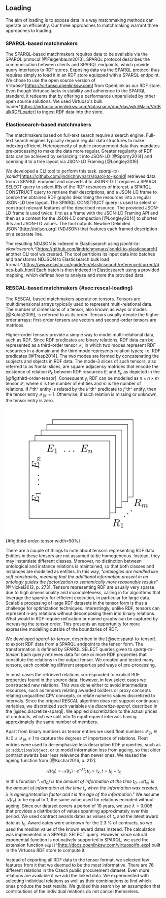 ## Loading

The aim of loading is to expose data in a way matchmaking methods can operate on efficiently.
Our three approaches to matchmaking warrant three approaches to loading.

### SPARQL-based matchmakers

The SPARQL-based matchmakers requires data to be available via the SPARQL protocol [@Feigenbaum2013].
SPARQL protocol describes the communication between clients and SPARQL endpoints, which provide query interfaces to RDF stores.
Exposing data via the SPARQL protocol thus requires simply to load it in an RDF store equipped with a SPARQL endpoint.
We chose to use the open source version of Virtuoso^[<https://virtuoso.openlinksw.com>] from OpenLink as our RDF store.
Even though Virtuoso lacks in stability and adherence to the SPARQL standard, it redeems that by offering a performance unparalleled by other open source solutions.
We used Virtuoso's bulk loader^[<https://virtuoso.openlinksw.com/dataspace/doc/dav/wiki/Main/VirtBulkRDFLoader>] to ingest RDF data into the store.

### Elasticsearch-based matchmakers

The matchmakers based on full-text search require a search engine.
Full-text search engines typically require regular data structures to make indexing efficient.
Heterogeneity of public procurement data thus mandates pre-processing to make the data more regular.
Greater regularity of RDF data can be achieved by serializing it into JSON-LD [@Sporny2014] and coercing it to a tree layout via JSON-LD Framing [@Longley2016].

We developed a CLI tool to perform this task.
*sparql-to-jsonld*^[<https://github.com/jindrichmynarz/sparql-to-jsonld>] retrieves data from a SPARQL endpoint and converts it to JSON-LD.
It requires a SPARQL SELECT query to select IRIs of the RDF resources of interest, a SPARQL CONSTRUCT query to retrieve their descriptions, and a JSON-LD frame to coerce the obtained RDF graphs describing the resources into a regular JSON-LD tree layout.
The SPARQL CONSTRUCT query is used to select or construct relevant features of the described resource.
The provided JSON-LD frame is used twice: first as a frame with the JSON-LD Framing API and then as a context for the JSON-LD compaction [@Longley2014] to shorten IRIs and JSON-LD values.
The tool outputs Newline Delimited JSON^[<http://ndjson.org>] (NDJSON) that features each framed description on a separate line.

The resulting NDJSON is indexed in Elasticsearch using *jsonld-to-elasticsearch*,^[<https://github.com/jindrichmynarz/jsonld-to-elasticsearch>] another CLI tool we created.
The tool partitions its input data into batches and transforms NDJSON to Elasticsearch bulk load format.^[<https://www.elastic.co/guide/en/elasticsearch/reference/current/docs-bulk.html>]
Each batch is then indexed in Elasticsearch using a provided mapping, which defines how to analyze and store the provided data.

<!--
TODO: Describe the concrete SPARQL CONSTRUCT query used, together with its Elasticsearch mapping, once we have a working Elasticsearch matchmaker.
--> 

### RESCAL-based matchmakers {#sec:rescal-loading}

The RESCAL-based matchmakers operate on tensors.
Tensors are multidimensional arrays typically used to represent multi-relational data.
The number of dimensions of a tensor, also known as ways or modes [@Kolda2009], is referred to as its order.
Tensors usually denote the higher-order arrays: first-order tensors are vectors and second-order tensors are matrices.

<!--
Further formalization of tensors (add if needed for the further explanations):

- Don't use "rank", since it is also used for the number of rows of the latent factor matrix $A$ (and the dimensions of the latent factor tensor $\mathcal{R}$).

$\mathcal{X}_{k}$ is a $k$-th frontal slice of tensor $\mathcal{X}$

Third-order tensor $\mathcal{X} \in \mathbb{R}^{I \times J \times K}$.

Adjacency tensors
Slices: two-dimensional subarrays/sections of tensors (i.e. matrices)
- Frontal slices of tensors correspond to adjacency matrices of given predicates.
  - $\mathcal{X}_{::k}$
  - There are horizontal, lateral, and frontal slices.
Fibers: one-dimensional subarrays of tensors (i.e. vectors)
- Fibers fix all tensor indices but one.
-->

<!-- Tensor representation of RDF -->

Higher-order tensors provide a simple way to model multi-relational data, such as RDF.
Since RDF predicates are binary relations, RDF data can be represented as a third-order tensor $\mathcal{X}$, in which two modes represent RDF resources in a domain and the third mode represents relation types; i.e. RDF predicates [@Tresp2014].
The two modes are formed by concatenating the subjects and objects in RDF data.
The mode-3 slices of such tensors, also referred to as frontal slices, are square adjacency matrices that encode the existence of relation $R_{k}$ between RDF resources $E_{i}$ and $E_{j}$, as depicted in the [@fig:third-order-tensor]. <!-- _b -->
Consequently, RDF can be modelled as $n \times n \times m$ tensor $\mathcal{X}$, where $n$ is the number of entities and $m$ is the number of relations.
If $i$^th^ entity is related by the $k$^th^ predicate to $j$^th^ entity, then the tensor entry $\mathcal{X}_{ijk} = 1$.
Otherwise, if such relation is missing or unknown, the tensor entry is zero.

![Frontal slices of a third-order tensor, adopted from @Nickel2011](img/third_order_tensor.png){#fig:third-order-tensor width=50%}

There are a couple of things to note about tensors representing RDF data.
Entities in these tensors are not assumed to be homogeneous.
Instead, they may instantiate different classes.
Moreover, no distinction between ontological and instance relations is maintained, so that both classes and instances are modelled as entities.
In this way, *"ontologies are handled like soft constraints, meaning that the additional information present in an ontology guides the factorization to semantically more reasonable results"* [@Nickel2012, p. 273].
Tensors representing RDF are usually very sparse due to high dimensionality and incompleteness, calling in for algorithms that leverage the sparsity for efficient execution, in particular for large data.
Scalable processing of large RDF datasets in the tensor form is thus a challenge for optimization techniques.
Interestingly, unlike RDF, tensors can represent n-ary relations without decomposing them into binary relations.
What would in RDF require reification or named graphs can be captured by increasing the tensor order.
This presents an opportunity for more expressive modelling outside of the boundaries of RDF.

We developed *sparql-to-tensor*, described in the [@sec:sparql-to-tensor], to export RDF data from a SPARQL endpoint to the tensor form.
The transformation is defined by SPARQL SELECT queries given to *sparql-to-tensor*.
Each query retrieves data for one or more RDF properties that constitute the relations in the output tensor.
We created and tested many tensors, each combining different properties and ways of pre-processing.

In most cases the retrieved relations corresponded to explicit RDF properties found in the source data.
However, in few select cases we constructed new relations.
This was done either to avoid intermediate resources, such as tenders relating awarded bidders or proxy concepts relating unqualified CPV concepts, or relate numeric values discretized to intervals.
Since the original RESCAL algorithm does not support continuous variables, we discretized such variables via *discretize-sparql*, described in the [@sec:discretize-sparql].
We applied discretization to the actual prices of contracts, which we split into 15 equifrequent intervals having approximately the same number of members.

Apart from binary numbers as tensor entries we used float numbers $\mathcal{X}_{ijk} \in \mathbb{R} \colon 0 \leq \mathcal{X}_{ijk} \leq 1$ to capture the degrees of importance of relations.
Float entries were used to de-emphasize less descriptive RDF properties, such as `pc:additionalObject`, or to model information loss from ageing, so that older contract awards bear less relevance than newer ones.
We reused the ageing function from [@Kuchar2016, p. 212]:

$$\mathcal{A}(t_{0}) = \mathcal{A}(t_{x}) \cdot e^{-\lambda t}; t_{0} > t_{x}, t = t_{0} - t_{x}$$

In this function *"$\mathcal{A}(t_{0})$ is the amount of information at the time $t_{0}$. $\mathcal{A}(t_{x})$ is the amount of information at the time $t_{x}$ when the information was created, $\lambda$ is ageing/retention factor and $t$ is the age of the information."*
We assume $\mathcal{A}(t_{x})$ to be equal to 1, the same value used for relations encoded without ageing.
Since our dataset covers a period of 10 years, we use $\lambda = 0.005$ that provides a distribution of values spanning approximately over this period.
We used contract awards dates as values of $t_{x}$ and the latest award date as $t_{0}$.
Award dates were unknown for the 2.3 % of contracts, so we used the median value of the known award dates instead.
The calculation was implemented in a SPARQL SELECT query.
However, since natural exponential function is not natively supported in SPARQL, we used the extension function `exp()`^[<http://docs.openlinksw.com/virtuoso/fn_exp>] built in the Virtuoso RDF store to compute it.

<!-- Feature selection

`:awardedBidder` (i.e. pc:awardedTender/pc:bidder, weighted by pc:awardDate)
`pc:mainObject`
`pc:additionalObject`
`skos:closeMatch`
`skos:related`
`skos:broaderTransitive`
`rov:orgActivity`
-->

Instead of exporting all RDF data to the tensor format, we selected few features from it that we deemed to be the most informative.
There are 76 different relations in the Czech public procurement dataset.
Even more relations are available if we add the linked data.
We experimented with selecting individual relations as well as their combinations to find which ones produce the best results.
We guided this search by an assumption that contributions of the individual relations do not cancel themselves.
